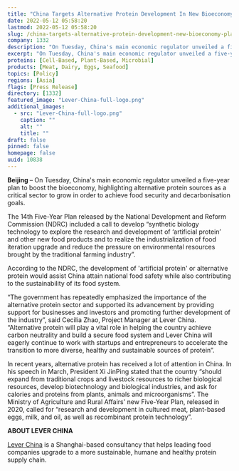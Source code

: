```yaml
---
title: "China Targets Alternative Protein Development In New Bioeconomy Plan"
date: 2022-05-12 05:58:20
lastmod: 2022-05-12 05:58:20
slug: /china-targets-alternative-protein-development-new-bioeconomy-plan
company: 1332
description: "On Tuesday, China's main economic regulator unveiled a five-year plan to boost the bioeconomy, highlighting alternative protein sources as a critical sector to grow in order to achieve food security and decarbonisation goals."
excerpt: "On Tuesday, China's main economic regulator unveiled a five-year plan to boost the bioeconomy, highlighting alternative protein sources as a critical sector to grow in order to achieve food security and decarbonisation goals."
proteins: [Cell-Based, Plant-Based, Microbial]
products: [Meat, Dairy, Eggs, Seafood]
topics: [Policy]
regions: [Asia]
flags: [Press Release]
directory: [1332]
featured_image: "Lever-China-full-logo.png"
additional_images:
  - src: "Lever-China-full-logo.png"
    caption: ""
    alt: ""
    title: ""
draft: false
pinned: false
homepage: false
uuid: 10838
---
```

<p><strong>Beijing </strong>– On Tuesday, China's main economic regulator unveiled a five-year plan to boost the bioeconomy, highlighting alternative protein sources as a critical sector to grow in order to achieve food security and decarbonisation goals.</p>
<p>The 14th Five-Year Plan released by the National Development and Reform Commission (NDRC) included a call to develop “synthetic biology technology to explore the research and development of ‘artificial protein’ and other new food products and to realize the industrialization of food iteration upgrade and reduce the pressure on environmental resources brought by the traditional farming industry”.</p>
<p>According to the NDRC, the development of 'artificial protein' or alternative protein would assist China attain national food safety while also contributing to the sustainability of its food system.</p>
<p>“The government has repeatedly emphasized the importance of the alternative protein sector and supported its advancement by providing support for businesses and investors and promoting further development of the industry”, said Cecilia Zhao, Project Manager at Lever China. “Alternative protein will play a vital role in helping the country achieve carbon neutrality and build a secure food system and Lever China will eagerly continue to work with startups and entrepreneurs to accelerate the transition to more diverse, healthy and sustainable sources of protein”.  </p>
<p>In recent years, alternative protein has received a lot of attention in China. In his speech in March, President Xi JinPing stated that the country “should expand from traditional crops and livestock resources to richer biological resources, develop biotechnology and biological industries, and ask for calories and proteins from plants, animals and microorganisms”. The Ministry of Agriculture and Rural Affairs' new Five-Year Plan, released in 2020, called for “research and development in cultured meat, plant-based eggs, milk, and oil, as well as recombinant protein technology”.</p>
<p><strong>ABOUT LEVER CHINA</strong></p>
<p><a href="http://leverchina.com/">Lever China</a> is a Shanghai-based consultancy that helps leading food companies upgrade to a more sustainable, humane and healthy protein supply chain.</p>
